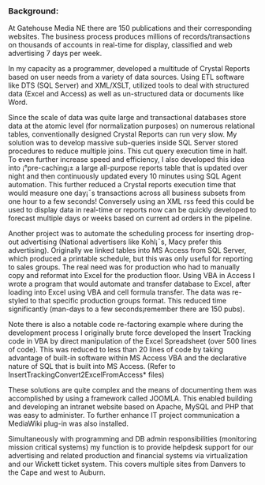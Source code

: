 

### Background:

At Gatehouse Media NE there are 150 publications and their corresponding websites. The business process produces millions of records/transactions on thousands of accounts in real-time for display, classified and web advertising 7 days per week. 

In my capacity as a programmer, developed a multitude of Crystal Reports based on user needs from a variety of data sources. Using ETL software like DTS (SQL Server) and XML/XSLT, utilized tools to deal with structured data (Excel and Access) as well as un-structured  data or documents like Word.

Since the scale of data was quite large and transactional databases store data at the atomic level (for normalization purposes) on numerous relational tables, conventionally designed Crystal Reports can run very slow.  My solution was to develop massive sub-queries inside SQL Server stored procedures to reduce multiple joins. This cut query execution time in half.  To even further increase speed and efficiency, I also developed this idea into ¡°pre-caching¡± a large all-purpose reports table that is updated over night and then continuously updated every 10 minutes using SQL Agent automation. This further reduced a Crystal reports execution time that would measure one day¡¯s transactions across all business subsets from one hour to a few seconds! Conversely using an  XML rss feed this could be used to display data  in real-time or reports now can be quickly developed to forecast multiple days or weeks based on current ad orders in the pipeline. 

Another project was to automate the scheduling process for inserting drop-out advertising
(National advertisers like Kohl¡¯s, Macy prefer this advertising). Originally we linked tables into MS Access from SQL Server, which produced a printable schedule, but this was only useful for reporting to sales groups. The real need was for production who had to manually copy and reformat into Excel for the production floor. Using VBA in Access  I wrote a program that would automate and transfer database to Excel, after loading into Excel using VBA and cell formula transfer. The data was re-styled to that specific production groups format. This reduced time significantly (man-days to a few seconds¡­remember there are 150 pubs).

Note there is also a notable code re-factoring example where during the development process I originally brute force developed the Insert Tracking code in VBA by direct manipulation of the Excel Spreadsheet (over 500 lines of code). This was reduced to less than 20 lines of code by taking advantage of built-in software within MS Access VBA and the declarative nature of SQL that is built into MS Access. (Refer to InsertTrackingConvert2ExcelFromAccess* files)


These solutions are quite complex and the means of documenting them was accomplished by using a framework called JOOMLA. This enabled building and developing an intranet website based on Apache, MySQL and PHP that was easy to administer. To further enhance IT project communication a MediaWiki plug-in was also installed.

Simultaneously with programming and DB admin responsibilities (monitoring mission critical systems) my function is to provide helpdesk support for our advertising and related production and financial systems via virtualization and our Wickett ticket system. This covers multiple sites from Danvers to the Cape and west to Auburn.

